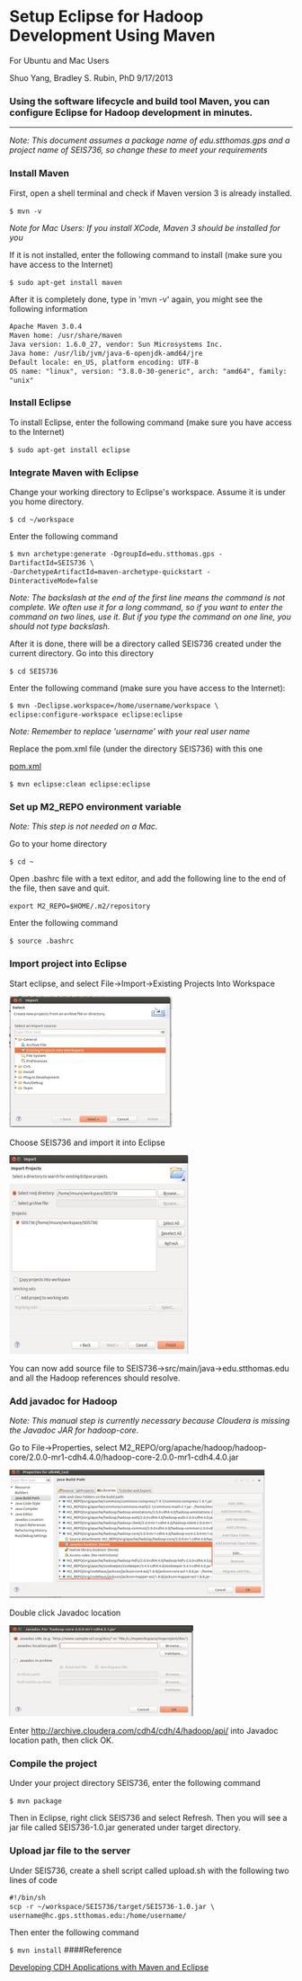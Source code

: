 # Setup Eclipse for Hadoop Development Using Maven

For Ubuntu and Mac Users

Shuo Yang, Bradley S. Rubin, PhD 9/17/2013

### Using the software lifecycle and build tool Maven, you can configure Eclipse for Hadoop development in minutes.
---
*Note: This document assumes a package name of edu.stthomas.gps and a project name of SEIS736, so change these to meet your requirements*

### Install Maven

First, open a shell terminal and check if Maven version 3 is already installed. 

`
$ mvn -v
`


*Note for Mac Users: If you install XCode, Maven 3 should be installed for you*


If it is not installed, enter the following command to install (make sure you have access to the Internet)

`
$ sudo apt-get install maven
`

After it is completely done, type in 'mvn -v' again, you might see the following information

	Apache Maven 3.0.4 
	Maven home: /usr/share/maven 
	Java version: 1.6.0_27, vendor: Sun Microsystems Inc. 
	Java home: /usr/lib/jvm/java-6-openjdk-amd64/jre 
	Default locale: en_US, platform encoding: UTF-8 
	OS name: "linux", version: "3.8.0-30-generic", arch: "amd64", family: "unix" 

### Install Eclipse

To install Eclipse, enter the following command (make sure you have access to the Internet)


`
$ sudo apt-get install eclipse
`

### Integrate Maven with Eclipse

Change your working directory to Eclipse's workspace. Assume it is under you home directory.

`
$ cd ~/workspace
`


Enter the following command

	$ mvn archetype:generate -DgroupId=edu.stthomas.gps -DartifactId=SEIS736 \
	-DarchetypeArtifactId=maven-archetype-quickstart -DinteractiveMode=false

*Note: The backslash at the end of the first line means the command is not complete. We often use it for a long command, so if you want to enter the command on two lines, use it. But if you type the command on one line, you should not type backslash.*

After it is done, there will be a directory called SEIS736 created under the current directory. Go into this directory

`
$ cd SEIS736
`


Enter the following command (make sure you have access to the Internet):

	$ mvn -Declipse.workspace=/home/username/workspace \
	eclipse:configure-workspace eclipse:eclipse


*Note: Remember to replace 'username' with your real user name*

Replace the pom.xml file (under the directory SEIS736) with this one

[pom.xml](https://github.com/CoE4BD/HadoopHowTo/blob/master/hadoopMaven/pom.xml)


`
$ mvn eclipse:clean eclipse:eclipse
`

### Set up M2_REPO environment variable

*Note: This step is not needed on a Mac.*


Go to your home directory

`
$ cd ~
`


Open .bashrc file with a text editor, and add the following line to the end of the file, then save and quit.

`
export M2_REPO=$HOME/.m2/repository
`

Enter the following command

`
$ source .bashrc
`

### Import project into Eclipse

Start eclipse, and select 
File->Import->Existing Projects Into Workspace

![Import Existing Projects](images/1.jpg)

Choose SEIS736 and import it into Eclipse

![Import](images/2.jpg)

You can now add source file to SEIS736->src/main/java->edu.stthomas.edu and all the Hadoop references should resolve. 

### Add javadoc for Hadoop
*Note: This manual step is currently necessary because Cloudera is missing the Javadoc JAR for hadoop-core.*

Go to File->Properties, select M2_REPO/org/apache/hadoop/hadoop-core/2.0.0-mr1-cdh4.4.0/hadoop-core-2.0.0-mr1-cdh4.4.0.jar

![Build Path](images/3.jpg)

Double click Javadoc location

![Javadoc Location](images/4.jpg)

Enter http://archive.cloudera.com/cdh4/cdh/4/hadoop/api/ into Javadoc location path, then click OK.

### Compile the project

Under your project directory SEIS736, enter the following command

`
$ mvn package
`


Then in Eclipse, right click SEIS736 and select Refresh. Then you will see a jar file called  SEIS736-1.0.jar generated under target directory.

### Upload jar file to the server

Under SEIS736, create a shell script called upload.sh with the following two lines of code

	#!/bin/sh
	scp -r ~/workspace/SEIS736/target/SEIS736-1.0.jar \
	username@hc.gps.stthomas.edu:/home/username/

Then enter the following command

`
$ mvn install
`
####Reference

[Developing CDH Applications with Maven and Eclipse](http://blog.cloudera.com/blog/2012/08/developing-cdh-applications-with-maven-and-eclipse/)
